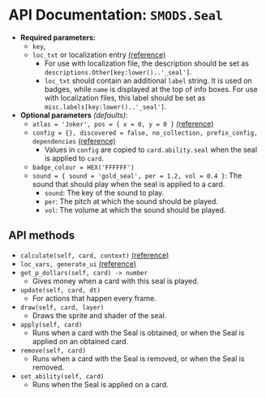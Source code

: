 # API Documentation: `SMODS.Seal`
- **Required parameters:**
	- `key`,
    - `loc_txt` or localization entry [(reference)](https://github.com/Steamodded/smods/wiki/Localization)
        - For use with localization file, the description should be set as `descriptions.Other[key:lower()..'_seal']`.
		- `loc_txt` should contain an additional `label` string. It is used on badges, while `name` is displayed at the top of info boxes. For use with localization files, this label should be set as `misc.labels[key:lower()..'_seal']`.
- **Optional parameters** *(defaults)*:
    - `atlas = 'Joker', pos = { x = 0, y = 0 }` [(reference)](https://github.com/Steamodded/smods/wiki/SMODS.Atlas#applying-textures-to-cards)
    - `config = {}, discovered = false, no_collection, prefix_config, dependencies` [(reference)](https://github.com/Steamodded/smods/wiki/API-Documentation#common-parameters)
        - Values in `config` are copied to `card.ability.seal` when the seal is applied to `card`.
    - `badge_colour = HEX('FFFFFF')`
    - `sound = { sound = 'gold_seal', per = 1.2, vol = 0.4 }`: The sound that should play when the seal is applied to a card.
        - `sound`: The key of the sound to play.
        - `per`: The pitch at which the sound should be played.
        - `vol`: The volume at which the sound should be played.

## API methods
- `calculate(self, card, context)` [(reference)](https://github.com/Steamodded/smods/wiki/Calculate-Functions)
- `loc_vars, generate_ui` [(reference)](https://github.com/Steamodded/smods/wiki/Localization#Localization-functions)
- `get_p_dollars(self, card) -> number`
    - Gives money when a card with this seal is played.
- `update(self, card, dt)`
    - For actions that happen every frame.
- `draw(self, card, layer)`
	- Draws the sprite and shader of the seal.
- `apply(self, card)`
    - Runs when a card with the Seal is obtained, or when the Seal is applied on an obtained card.
- `remove(self, card)`
    - Runs when a card with the Seal is removed, or when the Seal is removed.
- `set_ability(self, card)`
    - Runs when the Seal is applied on a card.
